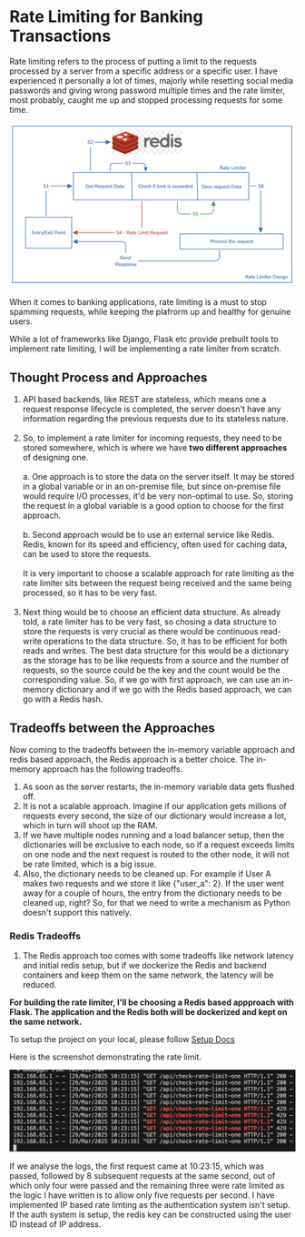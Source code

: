 # Rate Limiting for Banking Transactions

Rate limiting refers to the process of putting a limit to the requests processed by a server from a specific address or a specific user. I have experienced it personally a lot of times, majorly while resetting social media passwords and giving wrong password multiple times and the rate limiter, most probably, caught me up and stopped processing requests for some time.

![Rate Limiter Design](RateLimiter.png)

When it comes to banking applications, rate limiting is a must to stop spamming requests, while keeping the plafrorm up and healthy for genuine users.

While a lot of frameworks like Django, Flask etc provide prebuilt tools to implement rate limiting, I will be implementing a rate limiter from scratch.

## Thought Process and Approaches

1. API based backends, like REST are stateless, which means one a request response lifecycle is completed, the server doesn't have any information regarding the previous requests due to its stateless nature.<br><br>
2. So, to implement a rate limiter for incoming requests, they need to be stored somewhere, which is where we have <strong> two different approaches </strong> of designing one. <br><br>
  a. One approach is to store the data on the server itself. It may be stored in a global variable or in an on-premise file, but since on-premise file would require I/O processes, it'd be very non-optimal to use. So, storing the request in a global variable is a good option to choose for the first approach.<br><br>
  b. Second approach would be to use an external service like Redis. Redis, known for its speed and efficiency, often used for caching data, can be used to store the requests. <br><br>
  It is very important to choose a scalable approach for rate limiting as the rate limiter sits between the request being received and the same being processed, so it has to be very fast. <br><br>
3. Next thing would be to choose an efficient data structure. As already told, a rate limiter has to be very fast, so chosing a data structure to store the requests is very crucial as there would be continuous read-write operations to the data structure. So, it has to be efficient for both reads and writes. The best data structure for this would be a dictionary as the storage has to be like requests from a source and the number of requests, so the source could be the key and the count would be the corresponding value. So, if we go with first approach, we can use an in-memory dictionary and if we go with the Redis based approach, we can go with a Redis hash.

## Tradeoffs between the Approaches

Now coming to the tradeoffs between the in-memory variable approach and redis based approach, the Redis approach is a better choice. The in-memory approach has the following tradeoffs.

1. As soon as the server restarts, the in-memory variable data gets flushed off.
2. It is not a scalable approach. Imagine if our application gets millions of requests every second, the size of our dictionary would increase a lot, which in turn will shoot up the RAM.
3. If we have multiple nodes running and a load balancer setup, then the dictionaries will be exclusive to each node, so if a request exceeds limits on one node and the next request is routed to the other node, it will not be rate limited, which is a big issue.
4. Also, the dictionary needs to be cleaned up. For example if User A makes two requests and we store it like {"user_a": 2}. If the user went away for a couple of hours, the entry from the dictionary needs to be cleaned up, right? So, for that we need to write a mechanism as Python doesn't support this natively.

### Redis Tradeoffs 

1. The Redis approach too comes with some tradeoffs like network latency and initial redis setup, but if we dockerize the Redis and backend containers and keep them on the same network, the latency will be reduced. 


<strong> For building the rate limiter, I'll be choosing a Redis based appproach with Flask. The application and the Redis both will be dockerized and kept on the same network.</strong>

To setup the project on your local, please follow 
[Setup Docs](./setup.md)

Here is the screenshot demonstrating the rate limit.

![Log Screenshot](logscreenshot.png)

If we analyse the logs, the first request came at 10:23:15, which was passed, followed by 8 subsequent requests at the same second, out of which only four were passed and the remaining three were rate limited as the logic I have written is to allow only five requests per second. I have implemented IP based rate limting as the authentication system isn't setup. If the auth system is setup, the redis key can be constructed using the user ID instead of IP address.